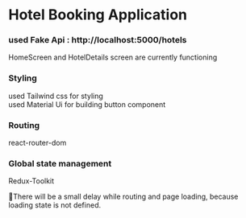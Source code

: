# Hotel Booking Application

### used Fake Api : http://localhost:5000/hotels
HomeScreen and HotelDetails screen are currently functioning  


### Styling 
used Tailwind css for styling    
used Material Ui for building button component   

### Routing 
react-router-dom

### Global state management 
Redux-Toolkit

🔴There will be a small delay while routing and page loading, because loading state is not defined.   
